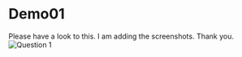 # Demo01
Please have a look to this. I am adding the screenshots.
Thank you.
![Question 1](https://user-images.githubusercontent.com/55414731/171919220-eef03bea-583a-484e-adf6-1057693d1993.png)

